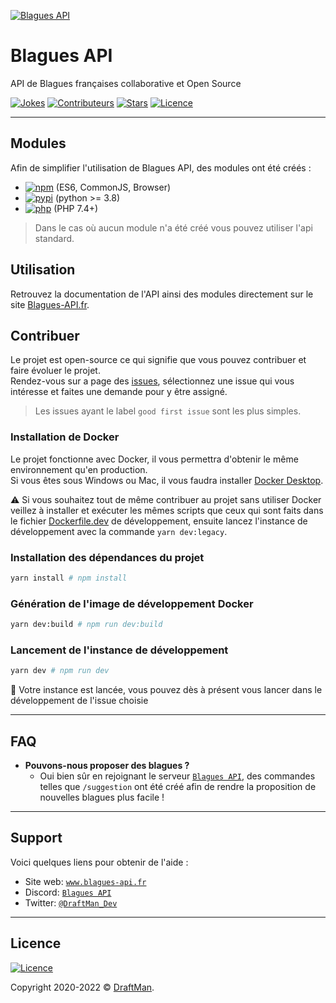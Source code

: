 [![Blagues API](https://raw.githubusercontent.com/Blagues-API/api/master/src/public/logo.png)](http://www.blagues-api.fr)

# Blagues API

API de Blagues françaises collaborative et Open Source

[![Jokes](https://img.shields.io/badge/dynamic/json?color=informational&label=jokes%20&query=%24.count&suffix=%20&url=https%3A%2F%2Fwww.blagues-api.fr%2Fapi%2Fcount)](https://www.blagues-api.fr)
[![Contributeurs](https://img.shields.io/github/contributors/Blagues-API/api.svg?style=flat)](https://github.com/Blagues-API/api/graphs/contributors)
[![Stars](https://img.shields.io/github/stars/Blagues-API/api.svg?style=flat)](https://github.com/Blagues-API/api/stargazers)
[![Licence](https://img.shields.io/github/license/Blagues-API/api?style=flat)](https://github.com/Blagues-API/api/blob/master/LICENCE)

---

## Modules

Afin de simplifier l'utilisation de Blagues API, des modules ont été créés :

- [![npm](https://img.shields.io/badge/Module%20Npm-blagues--api-red?style=flat&logo=npm)](https://www.npmjs.com/package/blagues-api) (ES6,
  CommonJS, Browser)
- [![pypi](https://img.shields.io/badge/Module%20Pypi-blagues--api-blue?style=flat&logo=pypi)](https://pypi.org/project/blagues-api) (python >=
  3.8)
- [![php](https://img.shields.io/badge/Module%20Packagist-zuruuh%2Fblagues--api-orange?style=flat&logo=packagist)](https://packagist.org/packages/zuruuh/blagues-api) (PHP 7.4+)

> Dans le cas où aucun module n'a été créé vous pouvez utiliser l'api standard.

## Utilisation

Retrouvez la documentation de l'API ainsi des modules directement sur le site [Blagues-API.fr](https://www.blagues-api.fr).

## Contribuer

Le projet est open-source ce qui signifie que vous pouvez contribuer et faire évoluer le projet.<br>
Rendez-vous sur a page des [issues](https://github.com/Blagues-API/blagues-api/issues), sélectionnez une issue qui vous intéresse et faites une demande pour y être assigné.
> Les issues ayant le label `good first issue` sont les plus simples.

### Installation de Docker

Le projet fonctionne avec Docker, il vous permettra d'obtenir le même environnement qu'en production.<br>
Si vous êtes sous Windows ou Mac, il vous faudra installer [Docker Desktop](https://www.docker.com/products/docker-desktop).

⚠️ Si vous souhaitez tout de même contribuer au projet sans utiliser Docker veillez à installer et exécuter les mêmes scripts que ceux qui sont faits dans le fichier [Dockerfile.dev](https://github.com/Blagues-API/blagues-api/blob/dev/docker/Dockerfile.dev) de développement, ensuite lancez l'instance de développement avec la commande `yarn dev:legacy`.

### Installation des dépendances du projet

```bash
yarn install # npm install
```

### Génération de l'image de développement Docker

```bash
yarn dev:build # npm run dev:build
```

### Lancement de l'instance de développement

```bash
yarn dev # npm run dev
```

🎉 Votre instance est lancée, vous pouvez dès à présent vous lancer dans le développement de l'issue choisie

---

## FAQ

- **Pouvons-nous proposer des blagues ?**
  - Oui bien sûr en rejoignant le serveur
    <a href="https://discord.gg/PPNpVaF" target="_blank">`Blagues API`</a>, des commandes telles que `/suggestion` ont été créé afin de rendre la proposition de nouvelles blagues plus facile !

---

## Support

Voici quelques liens pour obtenir de l'aide :

- Site web:
  <a href="https://www.blagues-api.fr" target="_blank">`www.blagues-api.fr`</a>
- Discord:
  <a href="https://discord.gg/PPNpVaF" target="_blank">`Blagues API`</a>
- Twitter:
  <a href="http://twitter.com/DraftMan_Dev" target="_blank">`@DraftMan_Dev`</a>

---

## Licence

[![Licence](https://img.shields.io/github/license/Blagues-API/api?style=flat)](https://github.com/Blagues-API/api/blob/master/LICENCE)

Copyright 2020-2022 ©
<a href="https://www.draftman.fr" target="_blank">DraftMan</a>.
